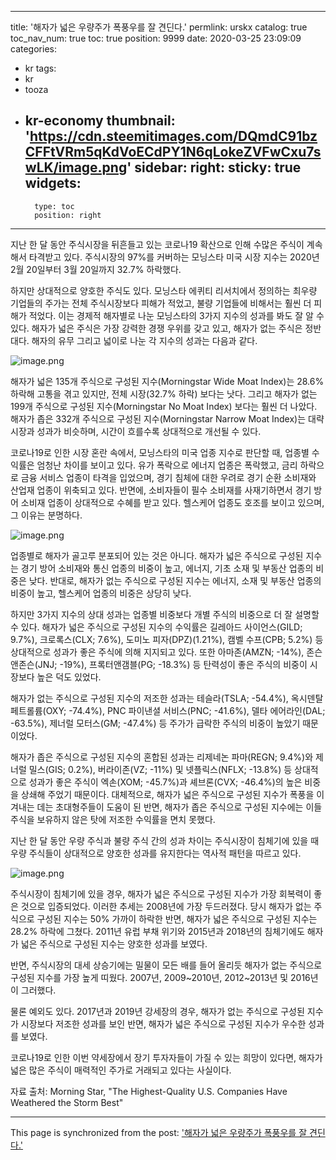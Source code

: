 
---
title: '해자가 넓은 우량주가 폭풍우를 잘 견딘다.'
permlink: urskx
catalog: true
toc_nav_num: true
toc: true
position: 9999
date: 2020-03-25 23:09:09
categories:
- kr
tags:
- kr
- tooza
- kr-economy
thumbnail: 'https://cdn.steemitimages.com/DQmdC91bzCFFtVRm5qKdVoECdPY1N6qLokeZVFwCxu7swLK/image.png'
sidebar:
    right:
        sticky: true
widgets:
    -
        type: toc
        position: right
---


지난 한 달 동안 주식시장을 뒤흔들고 있는 코로나19 확산으로 인해 수많은 주식이 계속해서 타격받고 있다. 주식시장의 97%를 커버하는 모닝스타 미국 시장 지수는 2020년 2월 20일부터 3월 20일까지 32.7% 하락했다.


하지만 상대적으로 양호한 주식도 있다. 모닝스타 에퀴티 리서치에서 정의하는 최우량 기업들의 주가는 전체 주식시장보다 피해가 적었고, 불량 기업들에 비해서는 훨씬 더 피해가 적었다. 이는 경제적 해자별로 나눈 모닝스타의 3가지 지수의 성과를 봐도 잘 알 수 있다. 해자가 넓은 주식은 가장 강력한 경쟁 우위를 갖고 있고, 해자가 없는 주식은 정반대다. 해자의 유무 그리고 넓이로 나눈 각 지수의 성과는 다음과 같다.



![image.png](https://cdn.steemitimages.com/DQmdC91bzCFFtVRm5qKdVoECdPY1N6qLokeZVFwCxu7swLK/image.png)



해자가 넓은 135개 주식으로 구성된 지수(Morningstar Wide Moat Index)는 28.6% 하락해 고통을 겪고 있지만, 전체 시장(32.7% 하락) 보다는 낫다. 그리고 해자가 없는 199개 주식으로 구성된 지수(Morningstar No Moat Index) 보다는 훨씬 더 나았다. 해자가 좁은 332개 주식으로 구성된 지수(Morningstar Narrow Moat Index)는 대략 시장과 성과가 비슷하며, 시간이 흐를수록 상대적으로 개선될 수 있다.


코로나19로 인한 시장 혼란 속에서, 모닝스타의 미국 업종 지수로 판단할 때, 업종별 수익률은 엄청난 차이를 보이고 있다. 유가 폭락으로 에너지 업종은 폭락했고, 금리 하락으로 금융 서비스 업종이 타격을 입었으며, 경기 침체에 대한 우려로 경기 순환 소비재와 산업재 업종이 위축되고 있다. 반면에, 소비자들이 필수 소비재를 사재기하면서 경기 방어 소비재 업종이 상대적으로 수혜를 받고 있다. 헬스케어 업종도 호조를 보이고 있으며, 그 이유는 분명하다.



![image.png](https://cdn.steemitimages.com/DQmYQctS3F5LUdqe1Hn9RBzu6Gdan6a3EdqusLfQBwzNigQ/image.png)



업종별로 해자가 골고루 분포되어 있는 것은 아니다. 해자가 넓은 주식으로 구성된 지수는 경기 방어 소비재와 통신 업종의 비중이 높고, 에너지, 기초 소재 및 부동산 업종의 비중은 낮다. 반대로, 해자가 없는 주식으로 구성된 지수는 에너지, 소재 및 부동산 업종의 비중이 높고, 헬스케어 업종의 비중은 상당히 낮다.


하지만 3가지 지수의 상대 성과는 업종별 비중보다 개별 주식의 비중으로 더 잘 설명할 수 있다. 해자가 넓은 주식으로 구성된 지수의 수익률은 길레아드 사이언스(GILD; 9.7%), 크로록스(CLX; 7.6%), 도미노 피자(DPZ)(1.21%), 캠벨 수프(CPB; 5.2%) 등 상대적으로 성과가 좋은 주식에 의해 지지되고 있다. 또한 아마존(AMZN; -14%), 존슨앤존슨(JNJ; -19%), 프록터앤갬블(PG; -18.3%) 등 탄력성이 좋은 주식의 비중이 시장보다 높은 덕도 있었다.


해자가 없는 주식으로 구성된 지수의 저조한 성과는 테슬라(TSLA; -54.4%), 옥시덴탈 페트롤륨(OXY; -74.4%), PNC 파이낸셜 서비스(PNC; -41.6%), 델타 에어라인(DAL; -63.5%), 제너럴 모터스(GM; -47.4%) 등 주가가 급락한 주식의 비중이 높았기 때문이었다.


해자가 좁은 주식으로 구성된 지수의 혼합된 성과는 리제네논 파마(REGN; 9.4%)와 제너럴 밀스(GIS; 0.2%), 버라이존(VZ; -11%) 및 넷플릭스(NFLX; -13.8%) 등 상대적으로 성과가 좋은 주식이 엑손(XOM; -45.7%)과 셰브론(CVX; -46.4%)의 높은 비중을 상쇄해 주었기 때문이다. 대체적으로, 해자가 넓은 주식으로 구성된 지수가 폭풍을 이겨내는 데는 초대형주들이 도움이 된 반면, 해자가 좁은 주식으로 구성된 지수에는 이들 주식을 보유하지 않은 탓에 저조한 수익률을 면치 못했다.


지난 한 달 동안 우량 주식과 불량 주식 간의 성과 차이는 주식시장이 침체기에 있을 때 우량 주식들이 상대적으로 양호한 성과를 유지한다는 역사적 패턴을 따르고 있다.



![image.png](https://cdn.steemitimages.com/DQmf8C6vdiA4HKLSsPQJFQCxnF2C45h7R2sJUV69W3PS5Yo/image.png)



주식시장이 침체기에 있을 경우, 해자가 넓은 주식으로 구성된 지수가 가장 회복력이 좋은 것으로 입증되었다. 이러한 추세는 2008년에 가장 두드러졌다. 당시 해자가 없는 주식으로 구성된 지수는 50% 가까이 하락한 반면, 해자가 넓은 주식으로 구성된 지수는 28.2% 하락에 그쳤다. 2011년 유럽 부채 위기와 2015년과 2018년의 침체기에도 해자가 넓은 주식으로 구성된 지수는 양호한 성과를 보였다.


반면, 주식시장의 대세 상승기에는 밀물이 모든 배를 들어 올리듯 해자가 없는 주식으로 구성된 지수를 가장 높게 띠웠다. 2007년, 2009~2010년, 2012~2013년 및 2016년이 그러했다.


물론 예외도 있다. 2017년과 2019년 강세장의 경우, 해자가 없는 주식으로 구성된 지수가 시장보다 저조한 성과를 보인 반면, 해자가 넓은 주식으로 구성된 지수가 우수한 성과를 보였다.


코로나19로 인한 이번 약세장에서 장기 투자자들이 가질 수 있는 희망이 있다면, 해자가 넓은 많은 주식이 매력적인 주가로 거래되고 있다는 사실이다.


자료 출처: Morning Star, "The Highest-Quality U.S. Companies Have Weathered the Storm Best"

- - -

This page is synchronized from the post: ['해자가 넓은 우량주가 폭풍우를 잘 견딘다.'](https://steemit.com/@pius.pius/urskx)
